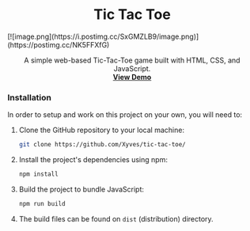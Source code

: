 <h1 align="center">Tic Tac Toe</h1>
[![image.png](https://i.postimg.cc/SxGMZLB9/image.png)](https://postimg.cc/NK5FFXfG)
 <p align="center">
    A simple web-based Tic-Tac-Toe game built with HTML, CSS, and JavaScript.
    <br />
    <a href="https://xyves.github.io/tic-tac-toe/"><strong>View Demo</strong></a>
  </p>

 ### Installation
In order to setup and work on this project on your own, you will need to:

1. Clone the GitHub repository to your local machine:

   ```bash
   git clone https://github.com/Xyves/tic-tac-toe/
   ```
   
2. Install the project's dependencies using npm:

   ```bash
   npm install
   ```

3. Build the project to bundle JavaScript:

   ```bash
   npm run build
   ```
4. The build files can be found on `dist` (distribution) directory.

<br>
